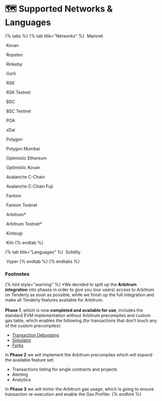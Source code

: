 # 🗺 Supported Networks & Languages

{% tabs %}
{% tab title="Networks" %}
<img src=".gitbook/assets/image (80) (1) (1) (1) (1).png" alt="" data-size="line"> Mainnet

<img src=".gitbook/assets/image (85) (1) (1) (1).png" alt="" data-size="line"> Kovan

<img src=".gitbook/assets/image (73) (1).png" alt="" data-size="line"> Ropsten

<img src=".gitbook/assets/image (75) (1) (1).png" alt="" data-size="line"> Rinkeby

<img src=".gitbook/assets/image (74) (1) (1) (1) (1).png" alt="" data-size="line"> Gorli

<img src=".gitbook/assets/image (83) (1) (1) (1).png" alt="" data-size="line"> RSK

<img src=".gitbook/assets/image (71).png" alt="" data-size="line"> RSK Testnet

<img src=".gitbook/assets/image (82) (1) (1) (1).png" alt="" data-size="line"> BSC

<img src=".gitbook/assets/image (88) (1) (1) (1).png" alt="" data-size="line"> BSC Testnet

<img src=".gitbook/assets/image (86) (1) (1) (1).png" alt="" data-size="line"> POA

<img src=".gitbook/assets/image (84) (1) (1).png" alt="" data-size="line"> xDai

<img src=".gitbook/assets/image (69) (1) (1).png" alt="" data-size="line"> Polygon

<img src=".gitbook/assets/image (70) (1).png" alt="" data-size="line"> Polygon Mumbai

<img src=".gitbook/assets/image (87) (1) (1) (1) (1).png" alt="" data-size="line"> Optimistic Ethereum

<img src=".gitbook/assets/image (72).png" alt="" data-size="line"> Optimistic Kovan

<img src=".gitbook/assets/image (81) (1) (1).png" alt="" data-size="line"> Avalanche C-Chain

<img src=".gitbook/assets/image (79) (1) (1).png" alt="" data-size="line"> Avalanche C-Chain Fuji

<img src=".gitbook/assets/image (77) (1) (1).png" alt="" data-size="line"> Fantom

<img src=".gitbook/assets/image (78) (1) (1).png" alt="" data-size="line"> Fantom Testnet

<img src=".gitbook/assets/image (82) (1).png" alt="" data-size="line"> Arbitrum\*

<img src=".gitbook/assets/image (83).png" alt="" data-size="line"> Arbitrum Testnet\*

<img src=".gitbook/assets/image (69) (1).png" alt="" data-size="line"> Kintsugi

<img src=".gitbook/assets/image (79) (1).png" alt="" data-size="line"> Kiln
{% endtab %}

{% tab title="Languages" %}
<img src=".gitbook/assets/logo.svg" alt="" data-size="line"> Solidity

<img src=".gitbook/assets/vyper-logo-square.png" alt="" data-size="line"> Vyper
{% endtab %}
{% endtabs %}

### Footnotes&#x20;

{% hint style="warning" %}
\*We decided to split up the **Arbitrum integration** into phases in order to give you (our users) access to Arbitrum on Tenderly as soon as possible, while we finish up the full integration and make all Tenderly features available for Arbitrum.\
\
**Phase 1**, which is now **completed and available for use**, includes the standard EVM implementation without Arbitrum precompiles and custom gas table, which enables the following (for transactions that don’t touch any of the custom precompiles):&#x20;

* [Transaction Debugging ](debugger/how-to-use-tenderly-debugger/)
* [Simulator ](simulations-and-forks/how-to-simulate-a-transaction/)
* [Forks ](simulations-and-forks/how-to-create-a-fork/)



In **Phase 2** we will implement the Arbitrum precompiles which will expand the available feature set:&#x20;

* Transactions listing for single contracts and projects&#x20;
* Alerting&#x20;
* Analytics&#x20;



In **Phase 3** we will mimic the Arbitrum gas usage, which is going to ensure transaction re-execution and enable the Gas Profiler.
{% endhint %}
